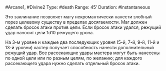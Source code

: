 #Arcane1, #Divine2
Type: #death
Range: 45’
Duration: #instantaneous

Это заклинание позволяет магу некромантически нанести злобный порез целевому существу в пределах досягаемости. Маг должен сделать бросок атаки против цели. Если бросок атаки удался, режущий удар наносит цели 1d10 режущего урона.

На 3-м уровне и каждые два последующих уровня (5-й, 7-й, 9-й, 11-й и 13-й уровни) кастер получает способность нанести дополнительный режущий удар. Все рассекающие удары мастера могут быть нанесены по одной цели или по разным целям, по желанию; для каждого рассекающего удара нужно сделать отдельный бросок атаки.
